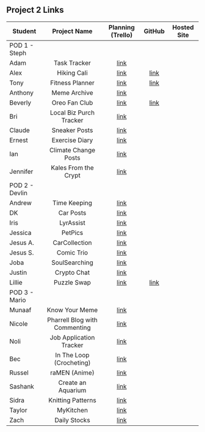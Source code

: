 ## Project 2 Links

| Student | Project Name | Planning (Trello) | GitHub | Hosted Site |
|---|:---:|:---:|:---:|:---:|
| POD 1 - Steph |  |  |  |  |
| Adam | Task Tracker | [link](https://trello.com/b/jkzYbntl/project-2) |  |  |
| Alex | Hiking Cali | [link](https://trello.com/b/2DZgcoYD/p2) | [link](https://github.com/ahaines10/hiking-california) |  |
| Tony | Fitness Planner | [link](https://trello.com/b/TiiQjqaC/sei-project-2) | [link](https://github.com/anthonybrockett/fitness-planner) |  |
| Anthony | Meme Archive | [link](https://trello.com/b/sWbU7H2S/project-2) |  |  |
| Beverly | Oreo Fan Club | [link](https://trello.com/b/uwxkp1hv/p2) | [link](https://github.com/bevcook126/oreo-fan-club) |  |
| Bri | Local Biz Purch Tracker | [link](https://trello.com/b/5UM2SZa5/p2) |  |  |
| Claude | Sneaker Posts | [link](https://trello.com/b/mEZGVl2i/p2) |  |  |
| Ernest | Exercise Diary | [link](https://trello.com/b/KsFjm6Yw/p2-board) |  |  |
| Ian | Climate Change Posts | [link](https://trello.com/b/ipMYjy0T/p2) |  |  |
| Jennifer | Kales From the Crypt | [link](https://trello.com/b/3N2vDlcT/p2-general-assembly) |  |  |
| POD 2 - Devlin |  |  |  |  |
| Andrew | Time Keeping | [link](https://trello.com/b/HVaYAYck/p2) |  |  |
| DK | Car Posts | [link](https://trello.com/b/hFMBpwFM/p2) |  |  |
| Iris | LyrAssist | [link](https://trello.com/b/UEt3aON7/project-2-board) |  |  |
| Jessica | PetPics | [link](https://trello.com/b/ibP68Jgd/project-2) |  |  |
| Jesus A. | CarCollection | [link](https://trello.com/b/H7f8FhcM/unit-2) |  |  |
| Jesus S. | Comic Trio | [link](https://trello.com/b/EpUeiWzE/project-2) |  |  |
| Joba | SoulSearching | [link](https://trello.com/b/eoGTofRV/p2) |  |  |
| Justin | Crypto Chat | [link](https://trello.com/b/wv4NGkzS/p2-board) |  |  |
| Lillie | Puzzle Swap | [link](https://trello.com/b/CWxkey7I/project-2) | [link](https://github.com/lilliesheely/Puzzle-Swap) |  |
| POD 3 - Mario |  |  |  |  |
| Munaaf | Know Your Meme | [link](https://trello.com/b/MaDqqfLm/project-2) |  |  |
| Nicole | Pharrell Blog with Commenting | [link](https://trello.com/b/syVCrKlw/p2) |  |  |
| Noli | Job Application Tracker | [link](https://trello.com/b/qltC7ve2/p2) |  |  |
| Bec | In The Loop (Crocheting) | [link](https://trello.com/b/WLhJuRDH/project-2) |  |  |
| Russel | raMEN (Anime) | [link](https://trello.com/b/fTMCM0TJ/ramen) |  |  |
| Sashank | Create an Aquarium | [link](https://trello.com/b/Vgd1PjKq/p2) |  |  |
| Sidra | Knitting Patterns | [link](https://trello.com/b/qJb8NIYi/knit-away) |  |  |
| Taylor | MyKitchen | [link](https://trello.com/b/HuKUs9mr/ga-project-2-mykitchen) |  |  |
| Zach | Daily Stocks | [link](https://trello.com/b/FpjPfHJX/project-2) |  |  |
